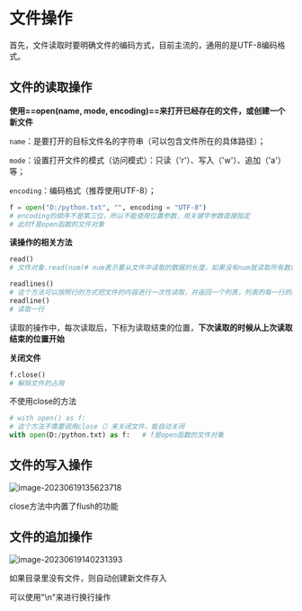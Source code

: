 # 文件操作

​	首先，文件读取时要明确文件的编码方式，目前主流的，通用的是UTF-8编码格式。

## 文件的读取操作

**使用==open(name, mode, encoding)==来打开已经存在的文件，或创建一个新文件**

`name`：是要打开的目标文件名的字符串（可以包含文件所在的具体路径）；

`mode`：设置打开文件的模式（访问模式）：只读（'r'）、写入（'w'）、追加（'a'）等；

`encoding`：编码格式（推荐使用UTF-8）；

```python
f = open("D:/python.txt", "", encoding = "UTF-8")
# encoding的顺序不是第三位，所以不能使用位置参数，用关键字参数直接指定
# 此时f是open函数的文件对象
```

**读操作的相关方法**

```python
read()
# 文件对象.read(num)# num表示要从文件中读取的数据的长度，如果没有num就读取所有数据

readlines()
# 这个方法可以按照行的方式把文件的内容进行一次性读取，并返回一个列表，列表的每一行的数据为一个元素
readline()
# 读取一行
```

读取的操作中，每次读取后，下标为读取结束的位置，**下次读取的时候从上次读取结束的位置开始**

**关闭文件**

```python
f.close()
# 解除文件的占用
```

不使用close的方法

```python
# with open() as f:
# 这个方法不需要调用close（）来关闭文件，能自动关闭
with open(D:/python.txt) as f:   # f是open函数的文件对象
```

## 文件的写入操作

![image-20230619135623718](E:\Code\GitHubProject\python\assets\image-20230619135623718.png)

close方法中内置了flush的功能

## 文件的追加操作

![image-20230619140231393](E:\Code\GitHubProject\python\assets\image-20230619140231393.png)

如果目录里没有文件，则自动创建新文件存入

可以使用"\n"来进行换行操作
